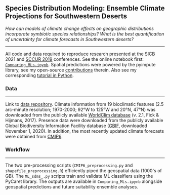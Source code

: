 ## Species Distribution Modeling: Ensemble Climate Projections for Southwestern Deserts

*How can models of climate change effects on geographic distributions incorporate symbiotic species relationships? What is the best quantification of uncertainty for climate forecasts in Southwestern deserts?*

---

All code and data required to reproduce research presented at the SICB 2021 and [SCCUR 2019](https://drive.google.com/file/d/1Z9HJnW3p1tecLkUbK6zODJH1dMgzz06j/view?usp=sharing) conferences. See the online notebook first: [`Comparing_MLs.ipynb`](https://nbviewer.jupyter.org/github/daniel-furman/ensemble-climate-projections/blob/main/Comparing_MLs.ipynb). Spatial predictions were powered by the pyimpute library, see my open-source [contributions](https://github.com/perrygeo/pyimpute/pull/21) therein. Also see my corresponding <a target="_blank" rel="noopener noreferrer" href="https://daniel-furman.github.io/py-sdms-tutorial/"> tutorial in Python</a>.


### Data

---
Link to [data repository](https://github.com/daniel-furman/xantusia-data). Climate information from 19 bioclimatic features (2.5 arc-minute resolution; 1970-2000; 92°W to 125°W and 20°N, 47°N) was downloaded from the publicly available [WorldClim database](https://www.worldclim.org) (v. 2.1, Fick & Hijmans, 2017). Presence data were downloaded from the publicly available Global Biodiversity Information Facility database ([GBIF](https://www.gbif.org), downloaded November 1, 2020). In addition, the most recently updated climate forecasts were obtained from [CMIP6](https://www.worldclim.org/data/cmip6/cmip6_clim2.5m.html).  

### Workflow

---

The two pre-processing scripts (`CMIP6_preprocessing.py` and `shapefile_preprocessing.R`) efficiently piped the geospatial data (1000's of GB). The `ML_sdms_.py` scripts train and validate ML classifiers using the PyCaret library. The outputs are available in `Comparing_MLs.ipynb` alongside geospatial predictions and future suitability ensemble analyses.
